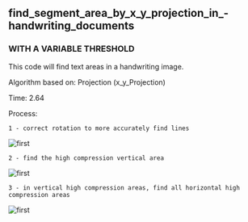 ## find_segment_area_by_x_y_projection_in_-handwriting_documents
### WITH A VARIABLE THRESHOLD


This code will find text areas in a handwriting image.

Algorithm based on: Projection (x_y_Projection)

Time: 2.64

Process:

    1 - correct rotation to more accurately find lines
    
![first](https://github.com/ZeinabTaghavi/find_segment_area_by_x_y_projection_in_-handwriting_documents/blob/master/sample/7.jpg?raw=true)

    2 - find the high compression vertical area
![first](https://github.com/ZeinabTaghavi/find_segment_area_by_x_y_projection_in_-handwriting_documents/blob/master/sample/7.jpg_find_segment_area_by_x_y_projection_1_vertical_line_detected.jpg?raw=true)
    
    3 - in vertical high compression areas, find all horizontal high compression areas
![first](https://github.com/ZeinabTaghavi/find_segment_area_by_x_y_projection_in_-handwriting_documents/blob/master/sample/7.jpg_find_segment_area_by_x_y_projection_2_just_lines.jpg?raw=true)

